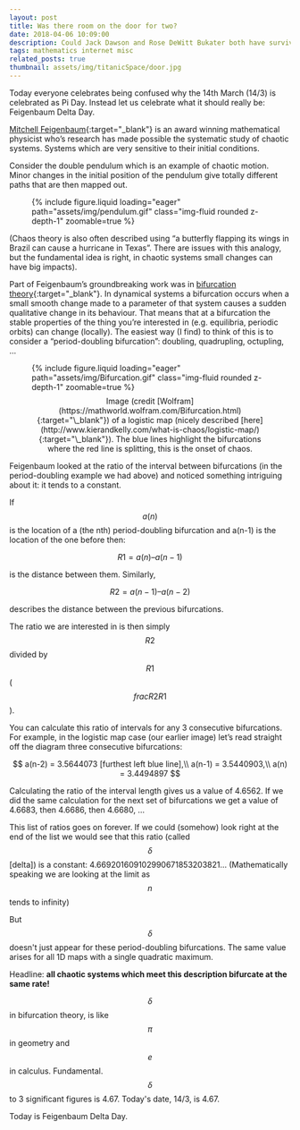 ```yaml
---
layout: post
title: Was there room on the door for two?
date: 2018-04-06 10:09:00
description: Could Jack Dawson and Rose DeWitt Bukater both have survived by both floating on the door?
tags: mathematics internet misc
related_posts: true
thumbnail: assets/img/titanicSpace/door.jpg
---
```


Today everyone celebrates being confused why the 14th March (14/3) is celebrated as Pi Day. Instead let us celebrate what it should really be: Feigenbaum Delta Day.

[Mitchell Feigenbaum](https://en.wikipedia.org/wiki/Mitchell_Feigenbaum){:target="\_blank"} is an award winning mathematical physicist who’s research has made possible the systematic study of chaotic systems. Systems which are very sensitive to their initial conditions.

Consider the double pendulum which is an example of chaotic motion. Minor changes in the initial position of the pendulum give totally different paths that are then mapped out.

<div class="row mt-3">
    <div class="col-sm mt-3 mt-md-0">
        <figure>
            {% include figure.liquid loading="eager" path="assets/img/pendulum.gif" class="img-fluid rounded z-depth-1" zoomable=true %}
        </figure>
    </div>
</div>

(Chaos theory is also often described using “a butterfly flapping its wings in Brazil can cause a hurricane in Texas”. There are issues with this analogy, but the fundamental idea is right, in chaotic systems small changes can have big impacts).

Part of Feigenbaum’s groundbreaking work was in [bifurcation theory](https://en.wikipedia.org/wiki/Bifurcation_theory){:target="\_blank"}. In dynamical systems a bifurcation occurs when a small smooth change made to a parameter of that system causes a sudden qualitative change in its behaviour. That means that at a bifurcation the stable properties of the thing you’re interested in (e.g. equilibria, periodic orbits) can change (locally). The easiest way (I find) to think of this is to consider a “period-doubling bifurcation”: doubling, quadrupling, octupling, …

<div class="row mt-3">
    <div class="col-sm mt-3 mt-md-0">
        <figure>
            {% include figure.liquid loading="eager" path="assets/img/Bifurcation.gif" class="img-fluid rounded z-depth-1" zoomable=true %}
            <figcaption style="text-align: center; margin-top: 8px;">Image (credit [Wolfram](https://mathworld.wolfram.com/Bifurcation.html){:target="\_blank"}) of a logistic map (nicely described [here](http://www.kierandkelly.com/what-is-chaos/logistic-map/){:target="\_blank"}). The blue lines highlight the bifurcations where the red line is splitting, this is the onset of chaos.</figcaption>
        </figure>
    </div>
</div>

Feigenbaum looked at the ratio of the interval between bifurcations (in the period-doubling example we had above) and noticed something intriguing about it: it tends to a constant.

If $$a(n)$$ is the location of a (the nth) period-doubling bifurcation and a(n-1) is the location of the one before then:

$$
R1 = a(n) – a(n-1)
$$

is the distance between them. Similarly,

$$
R2 = a(n-1) – a(n-2)
$$

describes the distance between the previous bifurcations.

The ratio we are interested in is then simply $$R2$$ divided by $$R1$$ ($$frac{R2}{R1}$$).

You can calculate this ratio of intervals for any 3 consecutive bifurcations. For example, in the logistic map case (our earlier image) let’s read straight off the diagram three consecutive bifurcations:

$$
a(n-2) = 3.5644073 [furthest left blue line],\\
a(n-1) = 3.5440903,\\
a(n) = 3.4494897
$$

Calculating the ratio of the interval length gives us a value of 4.6562. If we did the same calculation for the next set of bifurcations we get a value of 4.6683, then 4.6686, then 4.6680, …

This list of ratios goes on forever. If we could (somehow) look right at the end of the list we would see that this ratio (called $$\delta$$ [delta]) is a constant: 4.669201609102990671853203821… (Mathematically speaking we are looking at the limit as $$n$$ tends to infinity)

But $$\delta$$ doesn't just appear for these period-doubling bifurcations. The same value arises for all 1D maps with a single quadratic maximum.

Headline: **all chaotic systems which meet this description bifurcate at the same rate!**

$$\delta$$ in bifurcation theory, is like $$\pi$$ in geometry and $$e$$ in calculus. Fundamental. $$\delta$$ to 3 significant figures is 4.67. Today's date, 14/3, is 4.67.

Today is Feigenbaum Delta Day.
